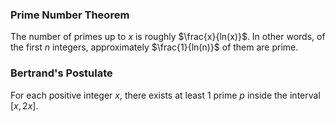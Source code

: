 ### Prime Number Theorem
The number of primes up to $x$ is roughly $\frac{x}{ln(x)}$. In other words, of the first $n$ integers, approximately $\frac{1}{ln(n)}$ of them are prime.

### Bertrand's Postulate 
For each positive integer $x$, there exists at least 1 prime $p$ inside the interval $[x, 2x]$.